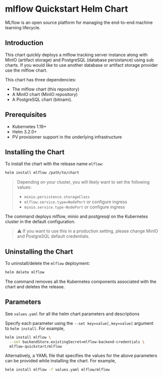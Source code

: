 # mlflow Quickstart Helm Chart

MLflow is an open source platform for managing the end-to-end machine learning lifecycle.

## Introduction

This chart quickly deploys a mlflow tracking server instance along
with MinIO (artifact storage) and PostgreSQL (database persistance)
using sub charts. If you would like to use another database or
artifact storage provider use the mlflow chart.

This chart has three dependencies:

- The mlflow chart (this repository)
- A MinIO chart (MinIO repository)
- A PostgreSQL chart (bitnami).

## Prerequisites

- Kubernetes 1.19+
- Helm 3.2.0+
- PV provisioner support in the underlying infrastructure

## Installing the Chart

To install the chart with the release name `mlflow`:

```bash
helm install mlflow /path/to/chart
```

> Depending on your cluster, you will likely want to set the following values:
>
> - `minio.persistence.storageClass`
> - `mlflow.service.type=NodePort` or configure ingress
> - `minio.service.type-NodePort` or configure ingress

The command deploys mlflow, minio and postgresql on the Kubernetes
cluster in the default configuration.

> :warning: If you want to use this in a production setting, please change
> MinIO and PostgreSQL default credentials.

## Uninstalling the Chart

To uninstall/delete the `mlflow` deployment:

```bash
helm delete mlflow
```

The command removes all the Kubernetes components associated with the chart and deletes the release.

## Parameters

See `values.yaml` for all the helm chart parameters and descriptions

Specify each parameter using the `--set key=value[,key=value]` argument to `helm install`. For example,

```bash
helm install mlflow \
  --set backendStore.existingSecret=mlflow-backend-credentials \
  mlflow-quickstart/mlflow
```

Alternatively, a YAML file that specifies the values for the above parameters can be provided while installing the chart. For example,

```bash
helm install mlflow -f values.yaml mlflow/mlflow
```
